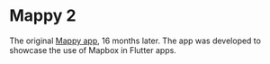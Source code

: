 # Mappy 2

The original [Mappy app](https://github.com/sunderee/Mappy), 16 months later. The
app was developed to showcase the use of Mapbox in Flutter apps.